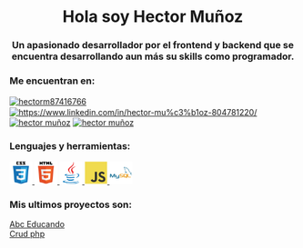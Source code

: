 <h1 align="center">Hola soy Hector Muñoz</h1>
<h3 align="center">Un apasionado desarrollador por el frontend y backend que se encuentra desarrollando aun más su skills como programador.</h3>


<h3 align="left">Me encuentran en:</h3>
<p align="left">
<a href="https://twitter.com/HectorM87416766" target="blank"><img align="center" src="https://raw.githubusercontent.com/rahuldkjain/github-profile-readme-generator/master/src/images/icons/Social/twitter.svg" alt="hectorm87416766" height="30" width="40" /></a>
<a href="https://www.linkedin.com/in/hector-mu%C3%B1oz-804781220/" target="blank"><img align="center" src="https://raw.githubusercontent.com/rahuldkjain/github-profile-readme-generator/master/src/images/icons/Social/linked-in-alt.svg" alt="https://www.linkedin.com/in/hector-mu%c3%b1oz-804781220/" height="30" width="40" /></a>
<a href="https://www.facebook.com/hector.munoz.969/" target="blank"><img align="center" src="https://raw.githubusercontent.com/rahuldkjain/github-profile-readme-generator/master/src/images/icons/Social/facebook.svg" alt="hector muñoz" height="30" width="40" /></a>
  <a href="https://github.com/hjmunoz" target="blank"><img align="center" src="https://cdn.jsdelivr.net/npm/simple-icons@3.0.1/icons/github.svg" alt="hector muñoz" height="30" width="40" /></a>
</p>

<h3 align="left">Lenguajes y herramientas:</h3>
<p align="left"> <a href="https://www.w3schools.com/css/" target="_blank"> <img src="https://raw.githubusercontent.com/devicons/devicon/master/icons/css3/css3-original-wordmark.svg" alt="css3" width="40" height="40"/> </a> <a href="https://www.w3.org/html/" target="_blank"> <img src="https://raw.githubusercontent.com/devicons/devicon/master/icons/html5/html5-original-wordmark.svg" alt="html5" width="40" height="40"/> </a> <a href="https://www.java.com" target="_blank"> <img src="https://raw.githubusercontent.com/devicons/devicon/master/icons/java/java-original.svg" alt="java" width="40" height="40"/> </a> <a href="https://developer.mozilla.org/en-US/docs/Web/JavaScript" target="_blank"> <img src="https://raw.githubusercontent.com/devicons/devicon/master/icons/javascript/javascript-original.svg" alt="javascript" width="40" height="40"/> </a> <a href="https://www.mysql.com/" target="_blank"> <img src="https://raw.githubusercontent.com/devicons/devicon/master/icons/mysql/mysql-original-wordmark.svg" alt="mysql" width="40" height="40"/> </a> </p>


<h3>Mis ultimos proyectos son:</h3>
<a href="https://github.com/hjmunoz/AbcProyectoFinal.git" target="_blank">Abc Educando</a><br>
<a href="https://github.com/hjmunoz/inventoryphp.git" target="_blank">Crud php</a>
